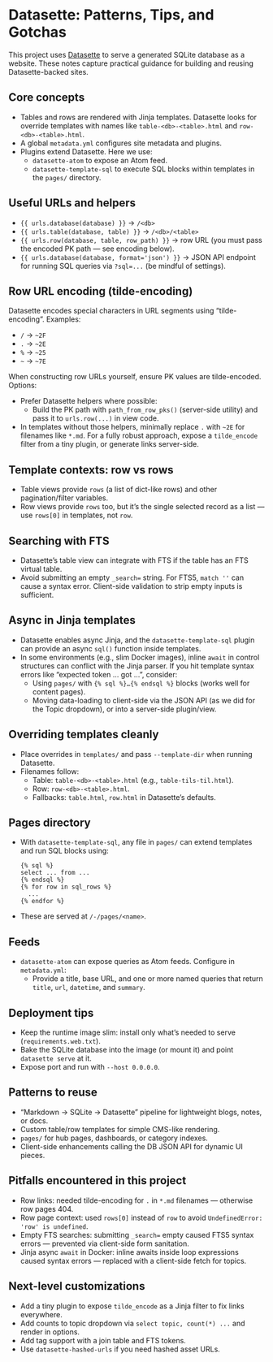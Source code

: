 # Datasette: Patterns, Tips, and Gotchas

This project uses [Datasette](https://datasette.io/) to serve a generated SQLite database as a website. These notes capture practical guidance for building and reusing Datasette-backed sites.

## Core concepts
- Tables and rows are rendered with Jinja templates. Datasette looks for override templates with names like `table-<db>-<table>.html` and `row-<db>-<table>.html`.
- A global `metadata.yml` configures site metadata and plugins.
- Plugins extend Datasette. Here we use:
  - `datasette-atom` to expose an Atom feed.
  - `datasette-template-sql` to execute SQL blocks within templates in the `pages/` directory.

## Useful URLs and helpers
- `{{ urls.database(database) }}` → `/<db>`
- `{{ urls.table(database, table) }}` → `/<db>/<table>`
- `{{ urls.row(database, table, row_path) }}` → row URL (you must pass the encoded PK path — see encoding below).
- `{{ urls.database(database, format='json') }}` → JSON API endpoint for running SQL queries via `?sql=...` (be mindful of settings).

## Row URL encoding (tilde-encoding)
Datasette encodes special characters in URL segments using “tilde-encoding”. Examples:
- `/` → `~2F`
- `.` → `~2E`
- `%` → `~25`
- `~` → `~7E`

When constructing row URLs yourself, ensure PK values are tilde-encoded. Options:
- Prefer Datasette helpers where possible:
  - Build the PK path with `path_from_row_pks()` (server-side utility) and pass it to `urls.row(...)` in view code.
- In templates without those helpers, minimally replace `.` with `~2E` for filenames like `*.md`. For a fully robust approach, expose a `tilde_encode` filter from a tiny plugin, or generate links server-side.

## Template contexts: row vs rows
- Table views provide `rows` (a list of dict-like rows) and other pagination/filter variables.
- Row views provide `rows` too, but it’s the single selected record as a list — use `rows[0]` in templates, not `row`.

## Searching with FTS
- Datasette’s table view can integrate with FTS if the table has an FTS virtual table.
- Avoid submitting an empty `_search=` string. For FTS5, `match ''` can cause a syntax error. Client-side validation to strip empty inputs is sufficient.

## Async in Jinja templates
- Datasette enables async Jinja, and the `datasette-template-sql` plugin can provide an async `sql()` function inside templates.
- In some environments (e.g., slim Docker images), inline `await` in control structures can conflict with the Jinja parser. If you hit template syntax errors like “expected token … got …”, consider:
  - Using `pages/` with `{% sql %}…{% endsql %}` blocks (works well for content pages).
  - Moving data-loading to client-side via the JSON API (as we did for the Topic dropdown), or into a server-side plugin/view.

## Overriding templates cleanly
- Place overrides in `templates/` and pass `--template-dir` when running Datasette.
- Filenames follow:
  - Table: `table-<db>-<table>.html` (e.g., `table-tils-til.html`).
  - Row: `row-<db>-<table>.html`.
  - Fallbacks: `table.html`, `row.html` in Datasette’s defaults.

## Pages directory
- With `datasette-template-sql`, any file in `pages/` can extend templates and run SQL blocks using:
  ```
  {% sql %}
  select ... from ...
  {% endsql %}
  {% for row in sql_rows %}
    ...
  {% endfor %}
  ```
- These are served at `/-/pages/<name>`.

## Feeds
- `datasette-atom` can expose queries as Atom feeds. Configure in `metadata.yml`:
  - Provide a title, base URL, and one or more named queries that return `title`, `url`, `datetime`, and `summary`.

## Deployment tips
- Keep the runtime image slim: install only what’s needed to serve (`requirements.web.txt`).
- Bake the SQLite database into the image (or mount it) and point `datasette serve` at it.
- Expose port and run with `--host 0.0.0.0`.

## Patterns to reuse
- “Markdown → SQLite → Datasette” pipeline for lightweight blogs, notes, or docs.
- Custom table/row templates for simple CMS-like rendering.
- `pages/` for hub pages, dashboards, or category indexes.
- Client-side enhancements calling the DB JSON API for dynamic UI pieces.

## Pitfalls encountered in this project
- Row links: needed tilde-encoding for `.` in `*.md` filenames — otherwise row pages 404.
- Row page context: used `rows[0]` instead of `row` to avoid `UndefinedError: 'row' is undefined`.
- Empty FTS searches: submitting `_search=` empty caused FTS5 syntax errors — prevented via client-side form sanitation.
- Jinja async `await` in Docker: inline awaits inside loop expressions caused syntax errors — replaced with a client-side fetch for topics.

## Next-level customizations
- Add a tiny plugin to expose `tilde_encode` as a Jinja filter to fix links everywhere.
- Add counts to topic dropdown via `select topic, count(*) ...` and render in options.
- Add tag support with a join table and FTS tokens.
- Use `datasette-hashed-urls` if you need hashed asset URLs.

